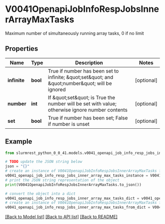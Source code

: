 # V0041OpenapiJobInfoRespJobsInnerArrayMaxTasks

Maximum number of simultaneously running array tasks, 0 if no limit

## Properties

Name | Type | Description | Notes
------------ | ------------- | ------------- | -------------
**infinite** | **bool** | True if number has been set to infinite; \&quot;set\&quot; and \&quot;number\&quot; will be ignored | [optional] 
**number** | **int** | If \&quot;set\&quot; is True the number will be set with value; otherwise ignore number contents | [optional] 
**set** | **bool** | True if number has been set; False if number is unset | [optional] 

## Example

```python
from slurmrest_python_0_0_41.models.v0041_openapi_job_info_resp_jobs_inner_array_max_tasks import V0041OpenapiJobInfoRespJobsInnerArrayMaxTasks

# TODO update the JSON string below
json = "{}"
# create an instance of V0041OpenapiJobInfoRespJobsInnerArrayMaxTasks from a JSON string
v0041_openapi_job_info_resp_jobs_inner_array_max_tasks_instance = V0041OpenapiJobInfoRespJobsInnerArrayMaxTasks.from_json(json)
# print the JSON string representation of the object
print(V0041OpenapiJobInfoRespJobsInnerArrayMaxTasks.to_json())

# convert the object into a dict
v0041_openapi_job_info_resp_jobs_inner_array_max_tasks_dict = v0041_openapi_job_info_resp_jobs_inner_array_max_tasks_instance.to_dict()
# create an instance of V0041OpenapiJobInfoRespJobsInnerArrayMaxTasks from a dict
v0041_openapi_job_info_resp_jobs_inner_array_max_tasks_from_dict = V0041OpenapiJobInfoRespJobsInnerArrayMaxTasks.from_dict(v0041_openapi_job_info_resp_jobs_inner_array_max_tasks_dict)
```
[[Back to Model list]](../README.md#documentation-for-models) [[Back to API list]](../README.md#documentation-for-api-endpoints) [[Back to README]](../README.md)


